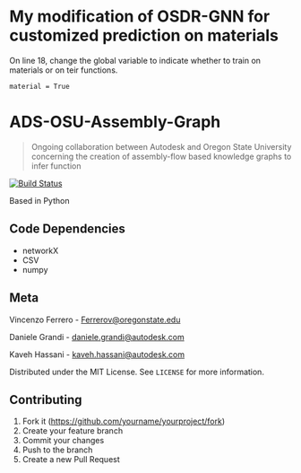 # My modification of OSDR-GNN for customized prediction on materials

On line 18, change the global variable to indicate whether to train on materials or on teir functions.

```
material = True
```


# ADS-OSU-Assembly-Graph
> Ongoing collaboration between Autodesk and Oregon State University concerning the creation of assembly-flow based knowledge graphs to infer function

[![Build Status](https://travis-ci.org/joemccann/dillinger.svg?branch=master)](https://travis-ci.org/joemccann/dillinger)

Based in Python

## Code Dependencies 

- networkX
- CSV
- numpy


## Meta

Vincenzo Ferrero -  Ferrerov@oregonstate.edu

Daniele Grandi - daniele.grandi@autodesk.com

Kaveh Hassani - kaveh.hassani@autodesk.com

Distributed under the MIT License. See ``LICENSE`` for more information.


## Contributing

1. Fork it (<https://github.com/yourname/yourproject/fork>)
2. Create your feature branch 
3. Commit your changes 
4. Push to the branch 
5. Create a new Pull Request

